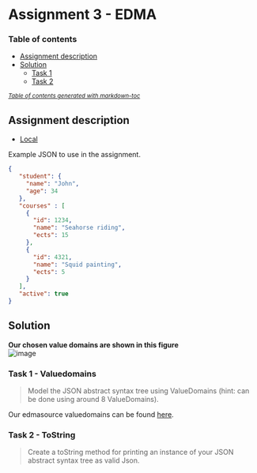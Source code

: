 # Assignment 3 - EDMA

### Table of contents

- [Assignment description](#assignment-description)
- [Solution](#solution)
  * [Task 1](#task-1---valuedomains)
  * [Task 2](#task-2---tostring)

<small><i><a href='http://ecotrust-canada.github.io/markdown-toc/'>Table of contents generated with markdown-toc</a></i></small>

## Assignment description
- [Local](https://github.com/Hold-Krykke-BA/DBD/blob/main/Assignment3/Assignment3.pdf)  
  
Example JSON to use in the assignment. 
```JSON
{
   "student": {
     "name": "John",
     "age": 34
   },
   "courses" : [
     {
       "id": 1234,
       "name": "Seahorse riding",
       "ects": 15
     },
     {
       "id": 4321,
       "name": "Squid painting",
       "ects": 5
     }
   ],
   "active": true
}

```

## Solution
**Our chosen value domains are shown in this figure**  
![image](https://user-images.githubusercontent.com/35559774/113520834-1bdc7d80-9596-11eb-98ee-1cc3a4912ad2.png)



### Task 1 - Valuedomains
> Model the JSON abstract syntax tree using ValueDomains (hint: can be done using around 8 ValueDomains).

Our edmasource valuedomains can be found [here](https://github.com/Hold-Krykke-BA/DBD/blob/main/Assignment3/edmasrc/assignment.edma).  
  
### Task 2 - ToString
> Create a toString method for printing an instance of your JSON abstract syntax tree as valid Json.
